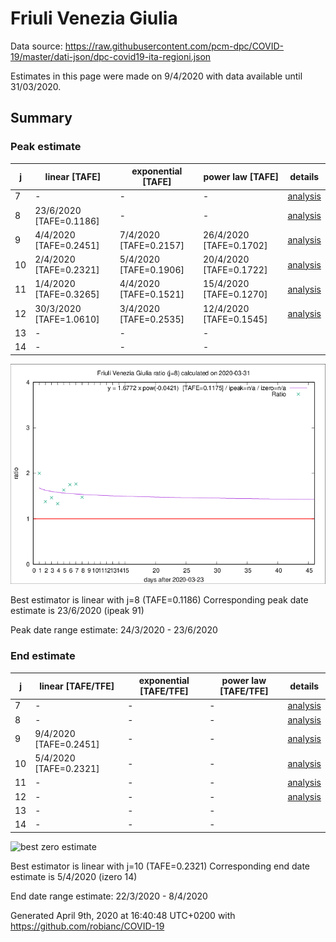 # Friuli Venezia Giulia


Data source: https://raw.githubusercontent.com/pcm-dpc/COVID-19/master/dati-json/dpc-covid19-ita-regioni.json

Estimates in this page were made on 9/4/2020 with data available until 31/03/2020.


## Summary 

### Peak estimate 
|j|linear [TAFE]|exponential [TAFE]|power law [TAFE]|details|
|---|----|-----------|---------|-------|
|7|-|-|-|[analysis](COVID-19_friuli_venezia_giulia_j7_2020-03-31.md)|
|8|23/6/2020 [TAFE=0.1186]|-|-|[analysis](COVID-19_friuli_venezia_giulia_j8_2020-03-31.md)|
|9|4/4/2020 [TAFE=0.2451]|7/4/2020 [TAFE=0.2157]|26/4/2020 [TAFE=0.1702]|[analysis](COVID-19_friuli_venezia_giulia_j9_2020-03-31.md)|
|10|2/4/2020 [TAFE=0.2321]|5/4/2020 [TAFE=0.1906]|20/4/2020 [TAFE=0.1722]|[analysis](COVID-19_friuli_venezia_giulia_j10_2020-03-31.md)|
|11|1/4/2020 [TAFE=0.3265]|4/4/2020 [TAFE=0.1521]|15/4/2020 [TAFE=0.1270]|[analysis](COVID-19_friuli_venezia_giulia_j11_2020-03-31.md)|
|12|30/3/2020 [TAFE=1.0610]|3/4/2020 [TAFE=0.2535]|12/4/2020 [TAFE=0.1545]|[analysis](COVID-19_friuli_venezia_giulia_j12_2020-03-31.md)|
|13|-|-|-||
|14|-|-|-||

![best peak estimate](COVID-19_friuli_venezia_giulia_j8_2020-03-31.png)

Best estimator is linear with j=8 (TAFE=0.1186)
Corresponding peak date estimate is 23/6/2020 (ipeak 91)


Peak date range estimate: 24/3/2020 - 23/6/2020

### End estimate 
|j|linear [TAFE/TFE]|exponential [TAFE/TFE]|power law [TAFE/TFE]|details|
|---|----|-----------|---------|-------|
|7|-|-|-|[analysis](COVID-19_friuli_venezia_giulia_j7_2020-03-31.md)|
|8|-|-|-|[analysis](COVID-19_friuli_venezia_giulia_j8_2020-03-31.md)|
|9|9/4/2020 [TAFE=0.2451]|-|-|[analysis](COVID-19_friuli_venezia_giulia_j9_2020-03-31.md)|
|10|5/4/2020 [TAFE=0.2321]|-|-|[analysis](COVID-19_friuli_venezia_giulia_j10_2020-03-31.md)|
|11|-|-|-|[analysis](COVID-19_friuli_venezia_giulia_j11_2020-03-31.md)|
|12|-|-|-|[analysis](COVID-19_friuli_venezia_giulia_j12_2020-03-31.md)|
|13|-|-|-||
|14|-|-|-||

![best zero estimate](COVID-19_friuli_venezia_giulia_j10_2020-03-31.png)

Best estimator is linear with j=10 (TAFE=0.2321)
Corresponding end date estimate is 5/4/2020 (izero 14)


End date range estimate: 22/3/2020 - 8/4/2020

Generated April 9th, 2020 at 16:40:48 UTC+0200 with https://github.com/robianc/COVID-19
